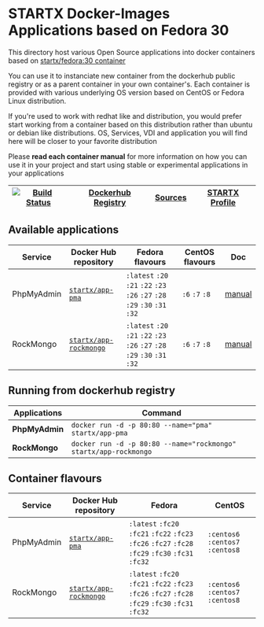 # STARTX Docker-Images Applications based on Fedora 30

This directory host various Open Source applications into docker containers based on [startx/fedora:30 container](https://hub.docker.com/r/startx/fedora)

You can use it to instanciate new container from the dockerhub public registry
or as a parent container in your own container's.
Each container is provided with various underlying OS version based on CentOS or
Fedora Linux distribution.

If you're used to work with redhat like and distribution, you would prefer start working
from a container based on this distribution rather than ubuntu or debian like distributions.
OS, Services, VDI and application you will find here will be closer to your favorite distribution

Please **read each container manual** for more information on how you can use it in
your project and start using stable or experimental applications in your applications

| [![Build Status](https://travis-ci.org/startxfr/docker-images.svg?branch=master)](https://travis-ci.org/startxfr/docker-images) | [Dockerhub Registry](https://hub.docker.com/r/startx) | [Sources](https://github.com/startxfr/docker-images/) | [STARTX Profile](https://github.com/startxfr) |
| ------------------------------------------------------------------------------------------------------------------------------- | ----------------------------------------------------- | ----------------------------------------------------- | --------------------------------------------- |


## Available applications

| Service    | Docker Hub repository                                                   | Fedora flavours                                                             | CentOS flavours | Doc                           |
| ---------- | ----------------------------------------------------------------------- | --------------------------------------------------------------------------- | --------------- | ----------------------------- |
| PhpMyAdmin | [`startx/app-pma`](https://hub.docker.com/r/startx/app-pma)             | `:latest` `:20` `:21` `:22` `:23` `:26` `:27` `:28` `:29` `:30` `:31` `:32` | `:6` `:7` `:8`  | [manual](pma/README.md)       |
| RockMongo  | [`startx/app-rockmongo`](https://hub.docker.com/r/startx/app-rockmongo) | `:latest` `:20` `:21` `:22` `:23` `:26` `:27` `:28` `:29` `:30` `:31` `:32` | `:6` `:7` `:8`  | [manual](rockmongo/README.md) |

## Running from dockerhub registry

| Applications   | Command                                                          |
| -------------- | ---------------------------------------------------------------- |
| **PhpMyAdmin** | `docker run -d -p 80:80 --name="pma" startx/app-pma`             |
| **RockMongo**  | `docker run -d -p 80:80 --name="rockmongo" startx/app-rockmongo` |

## Container flavours

| Service    | Docker Hub repository                                                   | Fedora                                                                                            | CentOS                           |
| ---------- | ----------------------------------------------------------------------- | ------------------------------------------------------------------------------------------------- | -------------------------------- |
| PhpMyAdmin | [`startx/app-pma`](https://hub.docker.com/r/startx/app-pma)             | `:latest` `:fc20` `:fc21` `:fc22` `:fc23` `:fc26` `:fc27` `:fc28` `:fc29` `:fc30` `:fc31` `:fc32` | `:centos6` `:centos7` `:centos8` |
| RockMongo  | [`startx/app-rockmongo`](https://hub.docker.com/r/startx/app-rockmongo) | `:latest` `:fc20` `:fc21` `:fc22` `:fc23` `:fc26` `:fc27` `:fc28` `:fc29` `:fc30` `:fc31` `:fc32` | `:centos6` `:centos7` `:centos8` |
